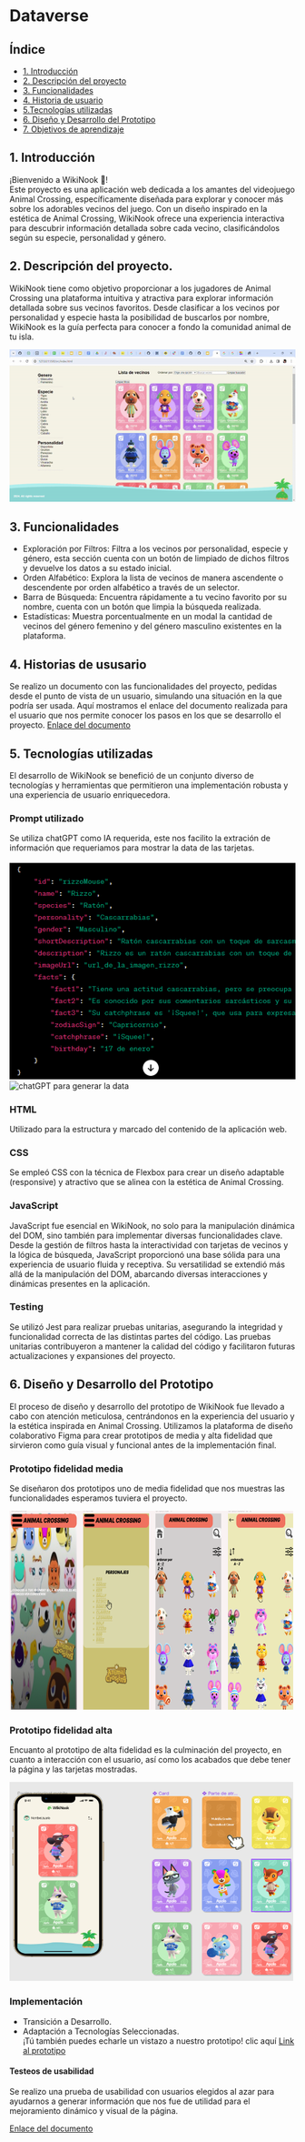 # Dataverse

## Índice

* [1. Introducción](#1-introducción)
* [2. Descripción del proyecto](#2-Descripción-del-proeyecto)
* [3. Funcionalidades](#3-funcionalidades)
* [4. Historia de usuario](#4-Historia-de-usuario)
* [5.Tecnologías utilizadas](#5-Tecnologías-utilizadas)
* [6. Diseño y Desarrollo del Prototipo](#6-Diseño-y-Desarrollo-del-Prototipo)
* [7. Objetivos de aprendizaje](#7-objetivos-de-aprendizaje)


## 1. Introducción
¡Bienvenido a WikiNook 🏡!</br>
Este proyecto es una aplicación web dedicada a los amantes del videojuego Animal Crossing, específicamente diseñada para explorar y conocer más sobre los adorables vecinos del juego. Con un diseño inspirado en la estética de Animal Crossing, WikiNook ofrece una experiencia interactiva para descubrir información detallada sobre cada vecino, clasificándolos según su especie, personalidad y género.

## 2. Descripción del proyecto.
WikiNook tiene como objetivo proporcionar a los jugadores de Animal Crossing una plataforma intuitiva y atractiva para explorar información detallada sobre sus vecinos favoritos. Desde clasificar a los vecinos por personalidad y especie hasta la posibilidad de buscarlos por nombre, WikiNook es la guía perfecta para conocer a fondo la comunidad animal de tu isla.

![Imagen página completa gif](dataverse.gif)

## 3. Funcionalidades

* Exploración por Filtros: Filtra a los vecinos por personalidad, especie y género, esta sección cuenta con un botón de limpiado de dichos filtros y devuelve los datos a su estado inicial.
* Orden Alfabético: Explora la lista de vecinos de manera ascendente o descendente por orden alfabético a través de un selector.
* Barra de Búsqueda: Encuentra rápidamente a tu vecino favorito por su nombre, cuenta con un botón que limpia la búsqueda realizada.
* Estadísticas: Muestra porcentualmente en un modal la cantidad de vecinos del género femenino y del género masculino existentes en la plataforma. 

## 4. Historias de ususario

Se realizo un documento con las funcionalidades del proyecto, pedidas desde el punto de vista de un usuario, simulando una situación en la que podría ser usada. 
Aquí mostramos el enlace del documento realizada para el usuario que nos permite conocer los pasos en los que se desarrollo el proyecto.
[Enlace del documento](https://docs.google.com/document/d/1K8NoQyA83kZ_FGCIBDcJ6XyT0XXSpx40iVrrJk-1XwY/edit)

## 5. Tecnologías utilizadas
El desarrollo de WikiNook se benefició de un conjunto diverso de tecnologías y herramientas que permitieron una implementación robusta y una experiencia de usuario enriquecedora. 

### Prompt utilizado
Se utiliza chatGPT como IA requerida, este nos facilito la extración de información que requeriamos para mostrar la data de las tarjetas.

![chatGPT para generar la data](chat1.png)
![chatGPT para generar la data](chat.png)

### HTML
Utilizado para la estructura y marcado del contenido de la aplicación web.

### CSS
Se empleó CSS con la técnica de Flexbox para crear un diseño adaptable (responsive) y atractivo que se alinea con la estética de Animal Crossing.

### JavaScript
JavaScript fue esencial en WikiNook, no solo para la manipulación dinámica del DOM, sino también para implementar diversas funcionalidades clave. Desde la gestión de filtros hasta la interactividad con tarjetas de vecinos y la lógica de búsqueda, JavaScript proporcionó una base sólida para una experiencia de usuario fluida y receptiva. Su versatilidad se extendió más allá de la manipulación del DOM, abarcando diversas interacciones y dinámicas presentes en la aplicación.

### Testing
Se utilizó Jest para realizar pruebas unitarias, asegurando la integridad y funcionalidad correcta de las distintas partes del código. Las pruebas unitarias contribuyeron a mantener la calidad del código y facilitaron futuras actualizaciones y expansiones del proyecto.

## 6. Diseño y Desarrollo del Prototipo
El proceso de diseño y desarrollo del prototipo de WikiNook fue llevado a cabo con atención meticulosa, centrándonos en la experiencia del usuario y la estética inspirada en Animal Crossing. Utilizamos la plataforma de diseño colaborativo Figma para crear prototipos de media y alta fidelidad que sirvieron como guía visual y funcional antes de la implementación final.

### Prototipo fidelidad media 
Se diseñaron dos prototipos uno de media fidelidad que nos muestras las funcionalidades esperamos tuviera el proyecto.

<img src="prototipoMediaFidelidad.png" alt="Prototipo media fidelidad" width="500" height="350">

### Prototipo fidelidad alta
Encuanto al prototipo de alta fidelidad es la culminación del proyecto, en cuanto a interacción con el usuario, así como los acabados que debe tener la página y las tarjetas mostradas.

<img src="prototipoAltaFidelidad.png" alt="Prototipo alta fidelidad" width="500" height="350">

### Implementación
* Transición a Desarrollo.
* Adaptación a Tecnologías Seleccionadas. </br>
¡Tú también puedes echarle un vistazo a nuestro prototipo! clic aquí [Link al prototipo](https://www.figma.com/proto/lw0HfZvfVOoTsurPPYlpeL/Prototipo%2FDataverse?page-id=0%3A1&type=design&node-id=168-26302&viewport=928%2C-200%2C0.59&t=zLZEgt3rNaGcR8uG-1&scaling=contain&starting-point-node-id=36%3A103&mode=design)

#### Testeos de usabilidad

Se realizo una prueba de usabilidad con usuarios elegidos al azar para ayudarnos a generar información que nos fue de utilidad para el mejoramiento dinámico y visual de la página.

[Enlace del documento](https://docs.google.com/document/d/1moavw2dL9eJssKzZC8Xq0elcS4KpEhgRxF3GcTFZ-sI/edit#heading=h.icq4iwform4o)
  